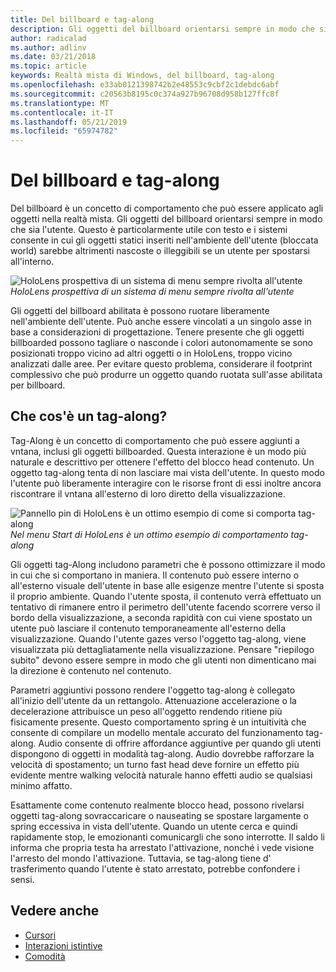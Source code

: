 ```yaml
---
title: Del billboard e tag-along
description: Gli oggetti del billboard orientarsi sempre in modo che sia l'utente.
author: radicalad
ms.author: adlinv
ms.date: 03/21/2018
ms.topic: article
keywords: Realtà mista di Windows, del billboard, tag-along
ms.openlocfilehash: e33ab0121398742b2e48553c9cbf2c1debdc6abf
ms.sourcegitcommit: c20563b8195c0c374a927b96708d958b127ffc8f
ms.translationtype: MT
ms.contentlocale: it-IT
ms.lasthandoff: 05/21/2019
ms.locfileid: "65974782"
---
```

# <a name="billboarding-and-tag-along"></a>Del billboard e tag-along

Del billboard è un concetto di comportamento che può essere applicato agli oggetti nella realtà mista. Gli oggetti del billboard orientarsi sempre in modo che sia l'utente. Questo è particolarmente utile con testo e i sistemi consente in cui gli oggetti statici inseriti nell'ambiente dell'utente (bloccata world) sarebbe altrimenti nascoste o illeggibili se un utente per spostarsi all'interno.

![HoloLens prospettiva di un sistema di menu sempre rivolta all'utente](images/billboarding-fragments.gif)<br>
*HoloLens prospettiva di un sistema di menu sempre rivolta all'utente*

Gli oggetti del billboard abilitata è possono ruotare liberamente nell'ambiente dell'utente. Può anche essere vincolati a un singolo asse in base a considerazioni di progettazione. Tenere presente che gli oggetti billboarded possono tagliare o nasconde i colori autonomamente se sono posizionati troppo vicino ad altri oggetti o in HoloLens, troppo vicino analizzati dalle aree. Per evitare questo problema, considerare il footprint complessivo che può produrre un oggetto quando ruotata sull'asse abilitata per billboard.

## <a name="what-is-a-tag-along"></a>Che cos'è un tag-along?

Tag-Along è un concetto di comportamento che può essere aggiunti a vntana, inclusi gli oggetti billboarded. Questa interazione è un modo più naturale e descrittivo per ottenere l'effetto del blocco head contenuto. Un oggetto tag-along tenta di non lasciare mai vista dell'utente. In questo modo l'utente può liberamente interagire con le risorse front di essi inoltre ancora riscontrare il vntana all'esterno di loro diretto della visualizzazione.

![Pannello pin di HoloLens è un ottimo esempio di come si comporta tag-along](images/tagalong-1000px.jpg)<br>
*Nel menu Start di HoloLens è un ottimo esempio di comportamento tag-along*

Gli oggetti tag-Along includono parametri che è possono ottimizzare il modo in cui che si comportano in maniera. Il contenuto può essere interno o all'esterno visuale dell'utente in base alle esigenze mentre l'utente si sposta il proprio ambiente. Quando l'utente sposta, il contenuto verrà effettuato un tentativo di rimanere entro il perimetro dell'utente facendo scorrere verso il bordo della visualizzazione, a seconda rapidità con cui viene spostato un utente può lasciare il contenuto temporaneamente all'esterno della visualizzazione. Quando l'utente gazes verso l'oggetto tag-along, viene visualizzata più dettagliatamente nella visualizzazione. Pensare "riepilogo subito" devono essere sempre in modo che gli utenti non dimenticano mai la direzione è contenuto nel contenuto.

Parametri aggiuntivi possono rendere l'oggetto tag-along è collegato all'inizio dell'utente da un rettangolo. Attenuazione accelerazione o la decelerazione attribuisce un peso all'oggetto rendendo ritiene più fisicamente presente. Questo comportamento spring è un intuitività che consente di compilare un modello mentale accurato del funzionamento tag-along. Audio consente di offrire affordance aggiuntive per quando gli utenti dispongono di oggetti in modalità tag-along. Audio dovrebbe rafforzare la velocità di spostamento; un turno fast head deve fornire un effetto più evidente mentre walking velocità naturale hanno effetti audio se qualsiasi minimo affatto.

Esattamente come contenuto realmente blocco head, possono rivelarsi oggetti tag-along sovraccaricare o nauseating se spostare largamente o spring eccessiva in vista dell'utente. Quando un utente cerca e quindi rapidamente stop, le emozionanti comunicargli che sono interrotte. Il saldo li informa che propria testa ha arrestato l'attivazione, nonché i vede visione l'arresto del mondo l'attivazione. Tuttavia, se tag-along tiene d' trasferimento quando l'utente è stato arrestato, potrebbe confondere i sensi.

## <a name="see-also"></a>Vedere anche
* [Cursori](cursors.md)
* [Interazioni istintive](interaction-fundamentals.md)
* [Comodità](comfort.md)
